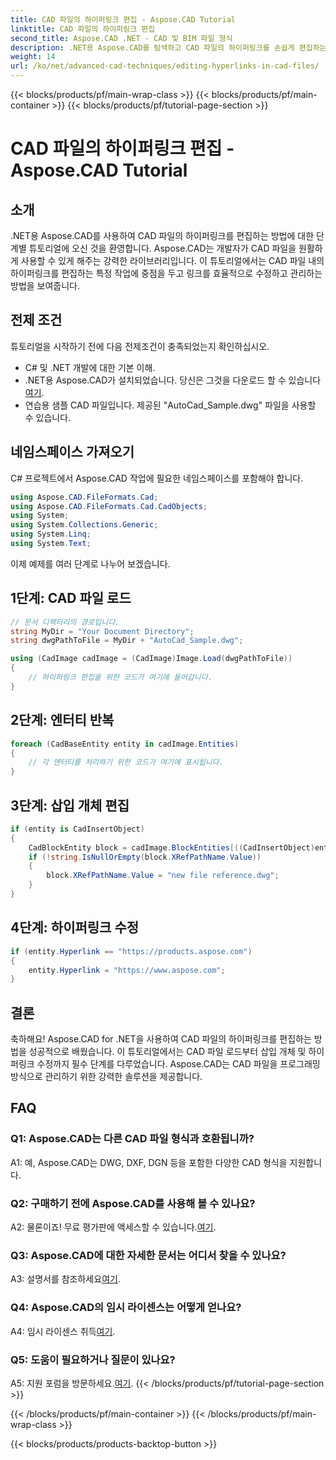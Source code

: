 ```yaml
---
title: CAD 파일의 하이퍼링크 편집 - Aspose.CAD Tutorial
linktitle: CAD 파일의 하이퍼링크 편집
second_title: Aspose.CAD .NET - CAD 및 BIM 파일 형식
description: .NET용 Aspose.CAD를 탐색하고 CAD 파일의 하이퍼링크를 손쉽게 편집하는 방법을 알아보세요. 이 포괄적인 튜토리얼을 통해 CAD 파일 관리 기술을 향상시키십시오.
weight: 14
url: /ko/net/advanced-cad-techniques/editing-hyperlinks-in-cad-files/
---
```


{{< blocks/products/pf/main-wrap-class >}}
{{< blocks/products/pf/main-container >}}
{{< blocks/products/pf/tutorial-page-section >}}

# CAD 파일의 하이퍼링크 편집 - Aspose.CAD Tutorial

## 소개

.NET용 Aspose.CAD를 사용하여 CAD 파일의 하이퍼링크를 편집하는 방법에 대한 단계별 튜토리얼에 오신 것을 환영합니다. Aspose.CAD는 개발자가 CAD 파일을 원활하게 사용할 수 있게 해주는 강력한 라이브러리입니다. 이 튜토리얼에서는 CAD 파일 내의 하이퍼링크를 편집하는 특정 작업에 중점을 두고 링크를 효율적으로 수정하고 관리하는 방법을 보여줍니다.

## 전제 조건

튜토리얼을 시작하기 전에 다음 전제조건이 충족되었는지 확인하십시오.

- C# 및 .NET 개발에 대한 기본 이해.
-  .NET용 Aspose.CAD가 설치되었습니다. 당신은 그것을 다운로드 할 수 있습니다[여기](https://releases.aspose.com/cad/net/).
- 연습용 샘플 CAD 파일입니다. 제공된 "AutoCad_Sample.dwg" 파일을 사용할 수 있습니다.

## 네임스페이스 가져오기

C# 프로젝트에서 Aspose.CAD 작업에 필요한 네임스페이스를 포함해야 합니다.

```csharp
using Aspose.CAD.FileFormats.Cad;
using Aspose.CAD.FileFormats.Cad.CadObjects;
using System;
using System.Collections.Generic;
using System.Linq;
using System.Text;
```

이제 예제를 여러 단계로 나누어 보겠습니다.

## 1단계: CAD 파일 로드

```csharp
// 문서 디렉터리의 경로입니다.
string MyDir = "Your Document Directory";
string dwgPathToFile = MyDir + "AutoCad_Sample.dwg";

using (CadImage cadImage = (CadImage)Image.Load(dwgPathToFile))
{
    // 하이퍼링크 편집을 위한 코드가 여기에 들어갑니다.
}
```

## 2단계: 엔터티 반복

```csharp
foreach (CadBaseEntity entity in cadImage.Entities)
{
    // 각 엔터티를 처리하기 위한 코드가 여기에 표시됩니다.
}
```

## 3단계: 삽입 개체 편집

```csharp
if (entity is CadInsertObject)
{
    CadBlockEntity block = cadImage.BlockEntities[((CadInsertObject)entity).Name];
    if (!string.IsNullOrEmpty(block.XRefPathName.Value))
    {
        block.XRefPathName.Value = "new file reference.dwg";
    }
}
```

## 4단계: 하이퍼링크 수정

```csharp
if (entity.Hyperlink == "https://products.aspose.com")
{
    entity.Hyperlink = "https://www.aspose.com";
}
```

## 결론

축하해요! Aspose.CAD for .NET을 사용하여 CAD 파일의 하이퍼링크를 편집하는 방법을 성공적으로 배웠습니다. 이 튜토리얼에서는 CAD 파일 로드부터 삽입 개체 및 하이퍼링크 수정까지 필수 단계를 다루었습니다. Aspose.CAD는 CAD 파일을 프로그래밍 방식으로 관리하기 위한 강력한 솔루션을 제공합니다.

## FAQ

### Q1: Aspose.CAD는 다른 CAD 파일 형식과 호환됩니까?

A1: 예, Aspose.CAD는 DWG, DXF, DGN 등을 포함한 다양한 CAD 형식을 지원합니다.

### Q2: 구매하기 전에 Aspose.CAD를 사용해 볼 수 있나요?

 A2: 물론이죠! 무료 평가판에 액세스할 수 있습니다.[여기](https://releases.aspose.com/).

### Q3: Aspose.CAD에 대한 자세한 문서는 어디서 찾을 수 있나요?

 A3: 설명서를 참조하세요[여기](https://reference.aspose.com/cad/net/).

### Q4: Aspose.CAD의 임시 라이센스는 어떻게 얻나요?

 A4: 임시 라이센스 취득[여기](https://purchase.aspose.com/temporary-license/).

### Q5: 도움이 필요하거나 질문이 있나요?

 A5: 지원 포럼을 방문하세요.[여기](https://forum.aspose.com/c/cad/19).
{{< /blocks/products/pf/tutorial-page-section >}}

{{< /blocks/products/pf/main-container >}}
{{< /blocks/products/pf/main-wrap-class >}}

{{< blocks/products/products-backtop-button >}}
